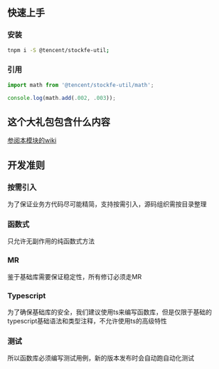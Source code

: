## 快速上手

### 安装

```bash
tnpm i -S @tencent/stockfe-util;
```

### 引用

```javascript
import math from '@tencent/stockfe-util/math';

console.log(math.add(.002, .003));
```

## 这个大礼包包含什么内容

[参阅本模块的wiki](http://git.code.oa.com/westock/stockutil/wikis/home)


## 开发准则

### 按需引入

为了保证业务方代码尽可能精简，支持按需引入，源码组织需按目录整理

### 函数式

只允许无副作用的纯函数式方法

### MR

鉴于基础库需要保证稳定性，所有修订必须走MR

### Typescript

为了确保基础库的安全，我们建议使用ts来编写函数库，但是仅限于基础的typescript基础语法和类型注释，不允许使用ts的高级特性

### 测试

所以函数库必须编写测试用例，新的版本发布时会自动跑自动化测试
